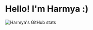 # Hello! I'm Harmya :)

![Harmya's GitHub stats](https://github-readme-stats.vercel.app/api/top-langs/?username=harmya&hide=Jupyter%20Notebook)
